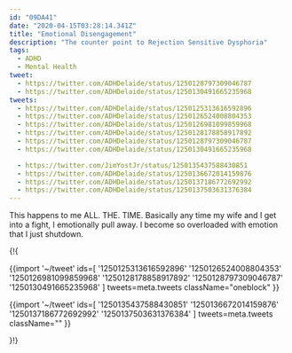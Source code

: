 ```yaml
---
id: "09DA41"
date: "2020-04-15T03:28:14.341Z"
title: "Emotional Disengagement"
description: "The counter point to Rejection Sensitive Dysphoria"
tags:
  - ADHD
  - Mental Health
tweet:
  - https://twitter.com/ADHDelaide/status/1250128797309046787
  - https://twitter.com/ADHDelaide/status/1250130491665235968
tweets:
  - https://twitter.com/ADHDelaide/status/1250125313616592896
  - https://twitter.com/ADHDelaide/status/1250126524008804353
  - https://twitter.com/ADHDelaide/status/1250126981099859968
  - https://twitter.com/ADHDelaide/status/1250128178858917892
  - https://twitter.com/ADHDelaide/status/1250128797309046787
  - https://twitter.com/ADHDelaide/status/1250130491665235968

  - https://twitter.com/JimYostJr/status/1250135437588430851
  - https://twitter.com/ADHDelaide/status/1250136672014159876
  - https://twitter.com/ADHDelaide/status/1250137186772692992
  - https://twitter.com/ADHDelaide/status/1250137503631376384
---
```


This happens to me ALL. THE. TIME. Basically any time my wife and I get into a fight, I emotionally pull away. I become so overloaded with emotion that I just shutdown.

{!{
<div class="grid-row">

{{import '~/tweet' ids=[
  '1250125313616592896'
  '1250126524008804353'
  '1250126981099859968'
  '1250128178858917892'
  '1250128797309046787'
  '1250130491665235968'
] tweets=meta.tweets className="oneblock" }}

{{import '~/tweet' ids=[
  '1250135437588430851'
  '1250136672014159876'
  '1250137186772692992'
  '1250137503631376384'
] tweets=meta.tweets className="" }}

</div>
}!}
